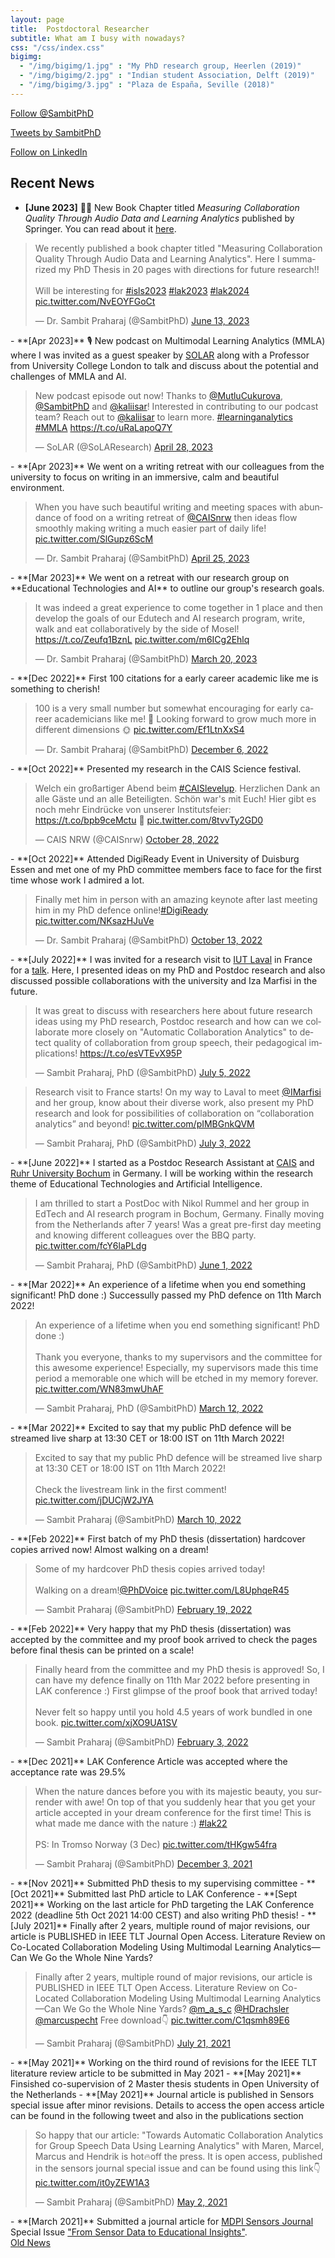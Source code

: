 ```yaml
---
layout: page
title:  Postdoctoral Researcher
subtitle: What am I busy with nowadays?
css: "/css/index.css"
bigimg:
  - "/img/bigimg/1.jpg" : "My PhD research group, Heerlen (2019)"
  - "/img/bigimg/2.jpg" : "Indian student Association, Delft (2019)"
  - "/img/bigimg/3.jpg" : "Plaza de España, Seville (2018)"
---
```


<a href="https://twitter.com/SambitPhD?ref_src=twsrc%5Etfw" class="twitter-follow-button" data-show-count="true">Follow @SambitPhD</a><script async src="https://platform.twitter.com/widgets.js" charset="utf-8"></script>

<a class="twitter-timeline" data-height="800" href="https://twitter.com/SambitPhD?ref_src=twsrc%5Etfw">Tweets by SambitPhD</a> <script async src="https://platform.twitter.com/widgets.js" charset="utf-8"></script> 

<a class="libutton" href="https://www.linkedin.com/comm/mynetwork/discovery-see-all?usecase=PEOPLE_FOLLOWS&followMember=sambitpraharaj" target="_blank">Follow on LinkedIn</a>

<script async src="https://pagead2.googlesyndication.com/pagead/js/adsbygoogle.js?client=ca-pub-2991996466677058"
     crossorigin="anonymous"></script>
     
<div id="google-custom-search">
<script>
  (function() {
    var cx = '006073558621733530411:kcpgkwoosby';
    var gcse = document.createElement('script');
    gcse.type = 'text/javascript';
    gcse.async = true;
    gcse.src = (document.location.protocol == 'https:' ? 'https:' : 'http:') +
        '//www.google.com/cse/cse.js?cx=' + cx;
    var s = document.getElementsByTagName('script')[0];
    s.parentNode.insertBefore(gcse, s);
  })();
</script>
<gcse:searchbox></gcse:searchbox>
<gcse:searchresults></gcse:searchresults>
</div>

## Recent News
- **[June 2023]** 📕📕 New Book Chapter titled *Measuring Collaboration Quality Through Audio Data and Learning Analytics* published by Springer. You can read about it <a href="https://link.springer.com/chapter/10.1007/978-3-031-30992-2_6">here</a>.
<blockquote class="twitter-tweet"><p lang="en" dir="ltr">We recently published a book chapter titled &quot;Measuring Collaboration Quality Through Audio Data and Learning Analytics&quot;. Here I summarized my PhD Thesis in 20 pages with directions for future research!!<br><br>Will be interesting for <a href="https://twitter.com/hashtag/isls2023?src=hash&amp;ref_src=twsrc%5Etfw">#isls2023</a> <a href="https://twitter.com/hashtag/lak2023?src=hash&amp;ref_src=twsrc%5Etfw">#lak2023</a> <a href="https://twitter.com/hashtag/lak2024?src=hash&amp;ref_src=twsrc%5Etfw">#lak2024</a> <a href="https://t.co/NvEOYFGoCt">pic.twitter.com/NvEOYFGoCt</a></p>&mdash; Dr. Sambit Praharaj (@SambitPhD) <a href="https://twitter.com/SambitPhD/status/1668665579526402049?ref_src=twsrc%5Etfw">June 13, 2023</a></blockquote> <script async src="https://platform.twitter.com/widgets.js" charset="utf-8"></script>
- **[Apr 2023]** 🎙️ New podcast on Multimodal Learning Analytics (MMLA) where I was invited as a guest speaker by <a href="https://www.solaresearch.org/">SOLAR</a> along with a Professor from University College London to talk and discuss about the potential and challenges of MMLA and AI.
<blockquote class="twitter-tweet"><p lang="en" dir="ltr">New podcast episode out now! Thanks to <a href="https://twitter.com/MutluCukurova?ref_src=twsrc%5Etfw">@MutluCukurova</a>, <a href="https://twitter.com/SambitPhD?ref_src=twsrc%5Etfw">@SambitPhD</a> and <a href="https://twitter.com/kaliisar?ref_src=twsrc%5Etfw">@kaliisar</a>! Interested in contributing to our podcast team? Reach out to <a href="https://twitter.com/kaliisar?ref_src=twsrc%5Etfw">@kaliisar</a> to learn more. <a href="https://twitter.com/hashtag/learninganalytics?src=hash&amp;ref_src=twsrc%5Etfw">#learninganalytics</a> <a href="https://twitter.com/hashtag/MMLA?src=hash&amp;ref_src=twsrc%5Etfw">#MMLA</a> <a href="https://t.co/uRaLapoQ7Y">https://t.co/uRaLapoQ7Y</a></p>&mdash; SoLAR (@SoLAResearch) <a href="https://twitter.com/SoLAResearch/status/1651976701809766401?ref_src=twsrc%5Etfw">April 28, 2023</a></blockquote> <script async src="https://platform.twitter.com/widgets.js" charset="utf-8"></script> 
- **[Apr 2023]** We went on a writing retreat with our colleagues from the university to focus on writing in an immersive, calm and beautiful environment.
<blockquote class="twitter-tweet"><p lang="en" dir="ltr">When you have such beautiful writing and meeting spaces with abundance of food on a writing retreat of <a href="https://twitter.com/CAISnrw?ref_src=twsrc%5Etfw">@CAISnrw</a> then ideas flow smoothly making writing a much easier part of daily life! <a href="https://t.co/SlGupz6ScM">pic.twitter.com/SlGupz6ScM</a></p>&mdash; Dr. Sambit Praharaj (@SambitPhD) <a href="https://twitter.com/SambitPhD/status/1650771624692527105?ref_src=twsrc%5Etfw">April 25, 2023</a></blockquote> <script async src="https://platform.twitter.com/widgets.js" charset="utf-8"></script> 
- **[Mar 2023]** We went on a retreat with our research group on **Educational Technologies and AI** to outline our group's research goals.
<blockquote class="twitter-tweet"><p lang="en" dir="ltr">It was indeed a great experience to come together in 1 place and then develop the goals of our Edutech and AI research program, write, walk and eat collaboratively by the side of Mosel! <a href="https://t.co/Zeufq1BznL">https://t.co/Zeufq1BznL</a> <a href="https://t.co/m6ICg2Ehlq">pic.twitter.com/m6ICg2Ehlq</a></p>&mdash; Dr. Sambit Praharaj (@SambitPhD) <a href="https://twitter.com/SambitPhD/status/1637868137268797459?ref_src=twsrc%5Etfw">March 20, 2023</a></blockquote> <script async src="https://platform.twitter.com/widgets.js" charset="utf-8"></script> 
- **[Dec 2022]** First 100 citations for a early career academic like me is something to cherish!
<blockquote class="twitter-tweet"><p lang="en" dir="ltr">100 is a very small number but somewhat encouraging for early career academicians like me! 🌻 Looking forward to grow much more in different dimensions 🌞 <a href="https://t.co/Ef1LtnXxS4">pic.twitter.com/Ef1LtnXxS4</a></p>&mdash; Dr. Sambit Praharaj (@SambitPhD) <a href="https://twitter.com/SambitPhD/status/1600005577228312576?ref_src=twsrc%5Etfw">December 6, 2022</a></blockquote> <script async src="https://platform.twitter.com/widgets.js" charset="utf-8"></script>  
- **[Oct 2022]** Presented my research in the CAIS Science festival. 
<blockquote class="twitter-tweet"><p lang="de" dir="ltr">Welch ein großartiger Abend beim <a href="https://twitter.com/hashtag/CAISlevelup?src=hash&amp;ref_src=twsrc%5Etfw">#CAISlevelup</a>. Herzlichen Dank an alle Gäste und an alle Beteiligten. Schön war&#39;s mit Euch! Hier gibt es noch mehr Eindrücke von unserer Institutsfeier: <a href="https://t.co/bpb9ceMctu">https://t.co/bpb9ceMctu</a> 💙 <a href="https://t.co/8tvvTy2GD0">pic.twitter.com/8tvvTy2GD0</a></p>&mdash; CAIS NRW (@CAISnrw) <a href="https://twitter.com/CAISnrw/status/1585933950618247168?ref_src=twsrc%5Etfw">October 28, 2022</a></blockquote> <script async src="https://platform.twitter.com/widgets.js" charset="utf-8"></script> 
- **[Oct 2022]** Attended DigiReady Event in University of Duisburg Essen and met one of my PhD committee members face to face for the first time whose work I admired a lot. 
<blockquote class="twitter-tweet"><p lang="en" dir="ltr">Finally met him in person with an amazing keynote after last meeting him in my PhD defence online!<a href="https://twitter.com/hashtag/DigiReady?src=hash&amp;ref_src=twsrc%5Etfw">#DigiReady</a> <a href="https://t.co/NKsazHJuVe">pic.twitter.com/NKsazHJuVe</a></p>&mdash; Dr. Sambit Praharaj (@SambitPhD) <a href="https://twitter.com/SambitPhD/status/1580604031814098953?ref_src=twsrc%5Etfw">October 13, 2022</a></blockquote> <script async src="https://platform.twitter.com/widgets.js" charset="utf-8"></script>
- **[July 2022]** I was invited for a research visit to <a href="https://iut-laval.univ-lemans.fr/fr/index.html">IUT Laval</a> in France for a <a href="https://lium.univ-lemans.fr/en/am-i-collaborating-well/">talk</a>. Here, I presented ideas on my PhD and Postdoc research and also discussed possible collaborations with the university and Iza Marfisi in the future.
<blockquote class="twitter-tweet"><p lang="en" dir="ltr">It was great to discuss with researchers here about future research ideas using my PhD research, Postdoc research and how can we collaborate more closely on &quot;Automatic Collaboration Analytics&quot; to detect quality of collaboration from group speech, their pedagogical implications! <a href="https://t.co/esVTEvX95P">https://t.co/esVTEvX95P</a></p>&mdash; Sambit Praharaj, PhD (@SambitPhD) <a href="https://twitter.com/SambitPhD/status/1544295530494304256?ref_src=twsrc%5Etfw">July 5, 2022</a></blockquote> <script async src="https://platform.twitter.com/widgets.js" charset="utf-8"></script>
<blockquote class="twitter-tweet"><p lang="en" dir="ltr">Research visit to France starts! On my way to Laval to meet <a href="https://twitter.com/IMarfisi?ref_src=twsrc%5Etfw">@IMarfisi</a> and her group, know about their diverse work, also present my PhD research and look for possibilities of collaboration on “collaboration analytics” and beyond! <a href="https://t.co/pIMBGnkQVM">pic.twitter.com/pIMBGnkQVM</a></p>&mdash; Sambit Praharaj, PhD (@SambitPhD) <a href="https://twitter.com/SambitPhD/status/1543580361195675648?ref_src=twsrc%5Etfw">July 3, 2022</a></blockquote> <script async src="https://platform.twitter.com/widgets.js" charset="utf-8"></script>
- **[June 2022]** I started as a Postdoc Research Assistant at <a href="https://www.cais.nrw/en/center-for-advanced-internet-studies-cais-en-2/">CAIS</a> and <a href="https://www.ruhr-uni-bochum.de/en">Ruhr University Bochum</a> in Germany. I will be working within the research theme of Educational Technologies and Artificial Intelligence. 
 <blockquote class="twitter-tweet"><p lang="en" dir="ltr">I am thrilled to start a PostDoc with Nikol Rummel and her group in EdTech and AI research program in Bochum, Germany. Finally moving from the Netherlands after 7 years! Was a great pre-first day meeting and knowing different colleagues over the BBQ party. <a href="https://t.co/fcY6laPLdg">pic.twitter.com/fcY6laPLdg</a></p>&mdash; Sambit Praharaj, PhD (@SambitPhD) <a href="https://twitter.com/SambitPhD/status/1532096107970543617?ref_src=twsrc%5Etfw">June 1, 2022</a></blockquote> <script async src="https://platform.twitter.com/widgets.js" charset="utf-8"></script> 
- **[Mar 2022]** An experience of a lifetime when you end something significant! PhD done :) Successully passed my PhD defence on 11th March 2022!
<blockquote class="twitter-tweet"><p lang="en" dir="ltr">An experience of a lifetime when you end something significant! PhD done :)<br><br>Thank you everyone, thanks to my supervisors and the committee for this awesome experience! Especially, my supervisors made this time period a memorable one which will be etched in my memory forever. <a href="https://t.co/WN83mwUhAF">pic.twitter.com/WN83mwUhAF</a></p>&mdash; Sambit Praharaj, PhD (@SambitPhD) <a href="https://twitter.com/SambitPhD/status/1502590667729641475?ref_src=twsrc%5Etfw">March 12, 2022</a></blockquote> <script async src="https://platform.twitter.com/widgets.js" charset="utf-8"></script> 
- **[Mar 2022]** Excited to say that my public PhD defence will be streamed live sharp at 13:30 CET or 18:00 IST on 11th March 2022!
<blockquote class="twitter-tweet"><p lang="en" dir="ltr">Excited to say that my public PhD defence will be streamed live sharp at 13:30 CET or 18:00 IST on 11th March 2022!<br><br>Check the livestream link in the first comment! <a href="https://t.co/jDUCjW2JYA">pic.twitter.com/jDUCjW2JYA</a></p>&mdash; Sambit Praharaj (@SambitPhD) <a href="https://twitter.com/SambitPhD/status/1501846764600664065?ref_src=twsrc%5Etfw">March 10, 2022</a></blockquote> <script async src="https://platform.twitter.com/widgets.js" charset="utf-8"></script> 
- **[Feb 2022]** First batch of my PhD thesis (dissertation) hardcover copies arrived now! Almost walking on a dream!
<blockquote class="twitter-tweet"><p lang="en" dir="ltr">Some of my hardcover PhD thesis copies arrived today! <br><br>Walking on a dream!<a href="https://twitter.com/PhDVoice?ref_src=twsrc%5Etfw">@PhDVoice</a> <a href="https://t.co/L8UphqeR45">pic.twitter.com/L8UphqeR45</a></p>&mdash; Sambit Praharaj (@SambitPhD) <a href="https://twitter.com/SambitPhD/status/1495010741312761858?ref_src=twsrc%5Etfw">February 19, 2022</a></blockquote> <script async src="https://platform.twitter.com/widgets.js" charset="utf-8"></script> 
- **[Feb 2022]** Very happy that my PhD thesis (dissertation) was accepted by the committee and my proof book arrived to check the pages before final thesis can be printed on a scale!
<blockquote class="twitter-tweet"><p lang="en" dir="ltr">Finally heard from the committee and my PhD thesis is approved! So, I can have my defence finally on 11th Mar 2022 before presenting in LAK conference :) First glimpse of the proof book that arrived today!<br><br>Never felt so happy until you hold 4.5 years of work bundled in one book. <a href="https://t.co/xjXO9UA1SV">pic.twitter.com/xjXO9UA1SV</a></p>&mdash; Sambit Praharaj (@SambitPhD) <a href="https://twitter.com/SambitPhD/status/1489314899171946496?ref_src=twsrc%5Etfw">February 3, 2022</a></blockquote> <script async src="https://platform.twitter.com/widgets.js" charset="utf-8"></script> 
- **[Dec 2021]** LAK Conference Article was accepted where the acceptance rate was 29.5%
<blockquote class="twitter-tweet"><p lang="en" dir="ltr">When the nature dances before you with its majestic beauty, you surrender with awe! On top of that you suddenly hear that you get your article accepted in your dream conference for the first time! This is what made me dance with the nature :) <a href="https://twitter.com/hashtag/lak22?src=hash&amp;ref_src=twsrc%5Etfw">#lak22</a><br><br>PS: In Tromso Norway (3 Dec) <a href="https://t.co/tHKgw54fra">pic.twitter.com/tHKgw54fra</a></p>&mdash; Sambit Praharaj (@SambitPhD) <a href="https://twitter.com/SambitPhD/status/1466658234115239941?ref_src=twsrc%5Etfw">December 3, 2021</a></blockquote> <script async src="https://platform.twitter.com/widgets.js" charset="utf-8"></script> 
- **[Nov 2021]** Submitted PhD thesis to my supervising committee 
- **[Oct 2021]** Submitted last PhD article to LAK Conference 
- **[Sept 2021]** Working on the last article for PhD targeting the LAK Conference 2022 (deadline 5th Oct 2021 14:00 CEST) and also writing PhD thesis!
- **[July 2021]** Finally after 2 years, multiple round of major revisions, our article is PUBLISHED in IEEE TLT Journal Open Access. Literature Review on Co-Located Collaboration Modeling Using Multimodal Learning Analytics—Can We Go the Whole Nine Yards?
<blockquote class="twitter-tweet"><p lang="en" dir="ltr">Finally after 2 years, multiple round of major revisions, our article is PUBLISHED in IEEE TLT Open Access. Literature Review on Co-Located Collaboration Modeling Using Multimodal Learning Analytics—Can We Go the Whole Nine Yards? <a href="https://twitter.com/m_a_s_c?ref_src=twsrc%5Etfw">@m_a_s_c</a> <a href="https://twitter.com/HDrachsler?ref_src=twsrc%5Etfw">@HDrachsler</a> <a href="https://twitter.com/marcuspecht?ref_src=twsrc%5Etfw">@marcuspecht</a> Free download👇 <a href="https://t.co/C1qsmh89E6">pic.twitter.com/C1qsmh89E6</a></p>&mdash; Sambit Praharaj (@SambitPhD) <a href="https://twitter.com/SambitPhD/status/1417789976364953602?ref_src=twsrc%5Etfw">July 21, 2021</a></blockquote> <script async src="https://platform.twitter.com/widgets.js" charset="utf-8"></script> 
- **[May 2021]** Working on the third round of revisions for the IEEE TLT literature review article to be submitted in May 2021
- **[May 2021]** Finsished co-supervision of 2 Master thesis students in Open University of the Netherlands
- **[May 2021]** Journal article is published in Sensors special issue after minor revisions. Details to access the open access article can be found in the following tweet and also in the publications section
<blockquote class="twitter-tweet"><p lang="en" dir="ltr">So happy that our article: &quot;Towards Automatic Collaboration Analytics for Group Speech Data Using Learning Analytics&quot; with Maren, Marcel, Marcus and Hendrik is hot🔥off the press. It is open access, published in the sensors journal special issue and can be found using this link👇 <a href="https://t.co/it0yZEW1A3">pic.twitter.com/it0yZEW1A3</a></p>&mdash; Sambit Praharaj (@SambitPhD) <a href="https://twitter.com/SambitPhD/status/1388754277552766976?ref_src=twsrc%5Etfw">May 2, 2021</a></blockquote> <script async src="https://platform.twitter.com/widgets.js" charset="utf-8"></script> 
- **[March 2021]** Submitted a journal article for <a href="https://www.mdpi.com/journal/sensors">MDPI Sensors Journal</a> Special Issue <a href="https://www.mdpi.com/journal/sensors/special_issues/sdei">"From Sensor Data to Educational Insights"</a>.

<div class="list-filters">
  <a href="/oldnews" class="list-filter filter-selected">Old News</a>
</div>
